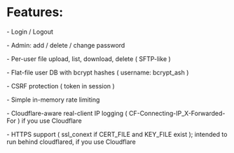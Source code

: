 <h1>Features:</h1>
<p> - Login / Logout</p>
<p> - Admin: add / delete / change password</p>
<p> - Per-user file upload, list, download, delete ( SFTP-like )</p>
<p> - Flat-file user DB with bcrypt hashes ( username: bcrypt_ash )</p>
<p> - CSRF protection ( token in session )</p>
<p> - Simple in-memory rate limiting</p>
<p> - Cloudflare-aware real-client IP logging ( CF-Connecting-IP_X-Forwarded-For ) if you use Cloudflare</p>
<p> - HTTPS support ( ssl_conext if CERT_FILE and KEY_FILE exist ); intended to run behind cloudflared, if you use Cloudflare</p>
